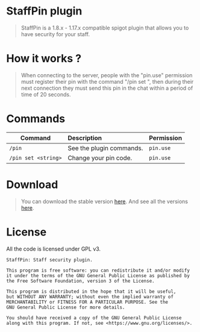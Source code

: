 StaffPin plugin
============
> StaffPin is a 1.8.x - 1.17.x compatible spigot plugin that allows you to have security for your staff.

How it works ?
============
> When connecting to the server, people with the "pin.use" permission must register their pin with the command "/pin set <string>", then during their next connection they must send this pin in the chat within a period of time of 20 seconds.

Commands
============

| Command                         | Description                                                  | Permission                                                                                                      |
|---------------------------------|:-------------------------------------------------------------|------------------------------------------------------------------------|
| `/pin`                          | See the plugin commands.                                     | `pin.use`
| `/pin set <string>`             | Change your pin code.                                        | `pin.use`

Download
============
> You can download the stable version [here](https://github.com/GaetanOff/StaffPin/releases/tag/v1.1.4).
> And see all the versions [here](https://github.com/GaetanOff/StaffPin/releases).

License
============

All the code is licensed under GPL v3.

```
StaffPin: Staff security plugin.

This program is free software: you can redistribute it and/or modify
it under the terms of the GNU General Public License as published by
the Free Software Foundation, version 3 of the License.

This program is distributed in the hope that it will be useful,
but WITHOUT ANY WARRANTY; without even the implied warranty of
MERCHANTABILITY or FITNESS FOR A PARTICULAR PURPOSE. See the
GNU General Public License for more details.

You should have received a copy of the GNU General Public License
along with this program. If not, see <https://www.gnu.org/licenses/>.
```
